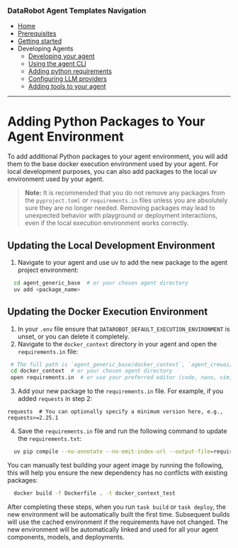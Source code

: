 ### DataRobot Agent Templates Navigation
- [Home](/README.md)
- [Prerequisites](/docs/getting-started-prerequisites.md)
- [Getting started](/docs/getting-started.md)
- Developing Agents
  - [Developing your agent](/docs/developing-agents.md)
  - [Using the agent CLI](/docs/developing-agents-cli.md)
  - [Adding python requirements](/docs/developing-agents-python-requirements.md)
  - [Configuring LLM providers](/docs/developing-agents-llm-providers.md)
  - [Adding tools to your agent](/docs/developing-agents-tools.md)
---

# Adding Python Packages to Your Agent Environment
To add additional Python packages to your agent environment, you will add them to the base docker execution
environment used by your agent. For local development purposes, you can also add packages to the local
uv environment used by your agent.

> **Note:** It is recommended that you do not remove any packages from the `pyproject.toml` or `requirements.in` files
> unless you are absolutely sure they are no longer needed. Removing packages may lead to unexpected behavior with
> playground or deployment interactions, even if the local execution environment works correctly.

## Updating the Local Development Environment
1. Navigate to your agent and use uv to add the new package to the agent project environment:
```bash
  cd agent_generic_base  # or your chosen agent directory
  uv add <package_name>
```

## Updating the Docker Execution Environment
1. In your `.env` file ensure that `DATAROBOT_DEFAULT_EXECUTION_ENVIRONMENT` is unset, or you can delete it completely.
2. Navigate to the `docker_context` directory in your agent and open the `requirements.in` file:
```bash
 # The full path is `agent_generic_base/docker_context`, `agent_crewai/docker_context`, etc.
 cd docker_context  # or your chosen agent directory
 open requirements.in  # or use your preferred editor (code, nano, vim, etc.)
```
3. Add your new package to the `requirements.in` file. For example, if you added `requests` in step 2:
```plaintext
requests  # You can optionally specify a minimum version here, e.g., requests>=2.25.1
```
4. Save the `requirements.in` file and run the following command to update the `requirements.txt`:
```bash
  uv pip compile --no-annotate --no-emit-index-url --output-file=requirements.txt requirements.in
````

You can manually test building your agent image by running the following, this will help you ensure the new dependency
has no conflicts with existing packages:
```bash
  docker build -f Dockerfile . -t docker_context_test
```

After completing these steps, when you run `task build` or `task deploy`, the new environment will be automatically
built the first time. Subsequent builds will use the cached environment if the requirements have not changed. The new
environment will be automatically linked and used for all your agent components, models, and deployments.
